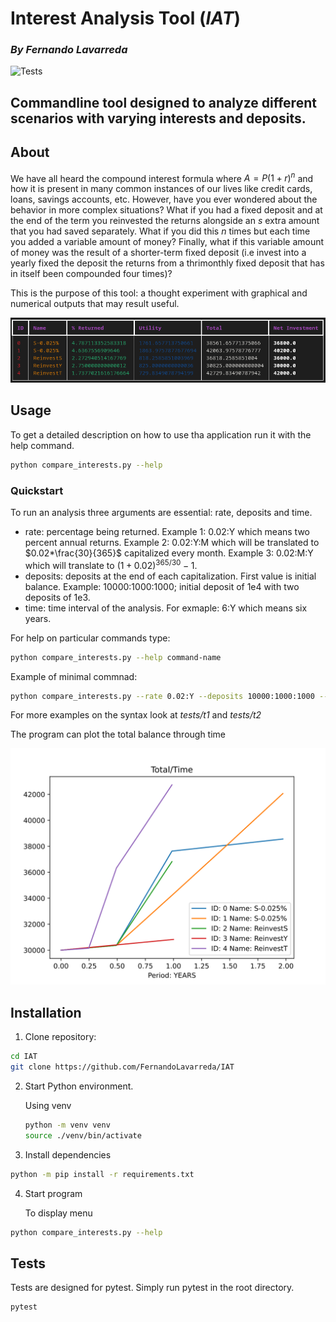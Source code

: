 # Interest Analysis Tool (*IAT*)
### *By Fernando Lavarreda*
![Tests](https://github.com/FernandoLavarreda/IAT/actions/workflows/python-app.yml/badge.svg)
## Commandline tool designed to analyze different scenarios with varying interests and deposits. 

## About

We have all heard the compound interest formula where $A=P(1+r)^n$ and how it is present in many common instances of our lives like credit cards, loans, savings accounts, etc.
However, have you ever wondered about the behavior in more complex situations? What if you had a fixed deposit and at the end of the term you reinvested the returns
alongside an *s* extra amount that you had saved separately. What if you did this *n* times but each time you added a variable amount of money? Finally, what 
if this variable amount of money was the result of a shorter-term fixed deposit (i.e invest into a yearly fixed the deposit the returns from a thrimonthly fixed deposit
that has in itself been compounded four times)?

This is the purpose of this tool: a thought experiment with graphical and numerical outputs that may result useful.

![Missing summary table](./imgs/table.png)

## Usage

To get a detailed description on how to use tha application run it with the help command.
```bash
python compare_interests.py --help
```

### Quickstart

To run an analysis three arguments are essential: rate, deposits and time.

- rate: percentage being returned. Example 1: 0.02:Y which means two percent annual returns.
  Example 2: 0.02:Y:M which will be translated to $0.02*\frac{30}{365}$ capitalized every month.
  Example 3: 0.02:M:Y which will translate to $(1+0.02)^{365/30}-1$. 
- deposits: deposits at the end of each capitalization. First value is initial balance. Example: 10000:1000:1000;
  initial deposit of 1e4 with two deposits of 1e3.
- time: time interval of the analysis. For exmaple: 6:Y which means six years.

For help on particular commands type:
```bash
python compare_interests.py --help command-name
```
Example of minimal commnad:
```bash
python compare_interests.py --rate 0.02:Y --deposits 10000:1000:1000 --time 1:Y
```
For more examples on the syntax look at *tests/t1* and *tests/t2*

The program can plot the total balance through time

![Graph](./imgs/graph.svg)

## Installation

1. Clone repository:
```bash
cd IAT
git clone https://github.com/FernandoLavarreda/IAT
```

2. Start Python environment.

   Using venv
   ```bash
   python -m venv venv
   source ./venv/bin/activate
   ```

4. Install dependencies
```bash
python -m pip install -r requirements.txt
```

4. Start program

   To display menu
```bash
python compare_interests.py --help
```

## Tests

Tests are designed for pytest. Simply run pytest in the root directory.
```bash
pytest
```
